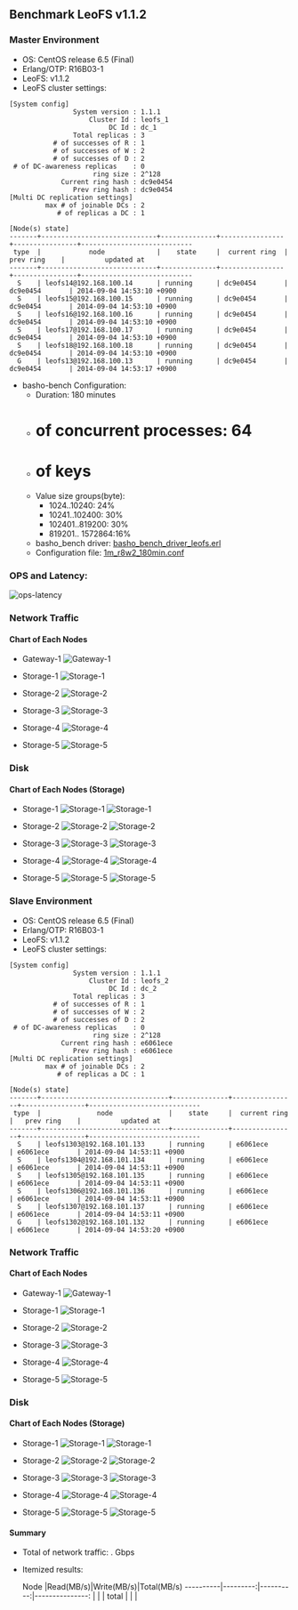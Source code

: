 ## Benchmark LeoFS v1.1.2

### Master Environment

* OS: CentOS release 6.5 (Final)
* Erlang/OTP: R16B03-1
* LeoFS: v1.1.2
* LeoFS cluster settings:

```
[System config]
                System version : 1.1.1
                    Cluster Id : leofs_1
                         DC Id : dc_1
                Total replicas : 3
           # of successes of R : 1
           # of successes of W : 2
           # of successes of D : 2
 # of DC-awareness replicas    : 0
                     ring size : 2^128
             Current ring hash : dc9e0454
                Prev ring hash : dc9e0454
[Multi DC replication settings]
         max # of joinable DCs : 2
            # of replicas a DC : 1

[Node(s) state]
-------+-----------------------------+--------------+----------------+----------------+----------------------------
 type  |            node             |    state     |  current ring  |   prev ring    |          updated at         
-------+-----------------------------+--------------+----------------+----------------+----------------------------
  S    | leofs14@192.168.100.14      | running      | dc9e0454       | dc9e0454       | 2014-09-04 14:53:10 +0900
  S    | leofs15@192.168.100.15      | running      | dc9e0454       | dc9e0454       | 2014-09-04 14:53:10 +0900
  S    | leofs16@192.168.100.16      | running      | dc9e0454       | dc9e0454       | 2014-09-04 14:53:10 +0900
  S    | leofs17@192.168.100.17      | running      | dc9e0454       | dc9e0454       | 2014-09-04 14:53:10 +0900
  S    | leofs18@192.168.100.18      | running      | dc9e0454       | dc9e0454       | 2014-09-04 14:53:10 +0900
  G    | leofs13@192.168.100.13      | running      | dc9e0454       | dc9e0454       | 2014-09-04 14:53:17 +0900

```

* basho-bench Configuration:
    * Duration: 180 minutes
    * # of concurrent processes: 64
    * # of keys
    * Value size groups(byte):
        *   1024..10240:   24%
        *  10241..102400:  30%
        * 102401..819200:  30%
        * 819201.. 1572864:16%
    * basho_bench driver: [basho_bench_driver_leofs.erl](https://github.com/leo-project/leofs/blob/develop/test/src/basho_bench_driver_leofs.erl)
    * Configuration file: [1m_r8w2_180min.conf](tests/1m_r8w2_180min_4mb/20140904_145436/1m_r8w2_180min.conf)

### OPS and Latency:

![ops-latency](20140904_145436/summary.png)

### Network Traffic
#### Chart of Each Nodes

* Gateway-1
![Gateway-1](leofs13_20140904_145433/sar_1_20140904_145433_p1p1-if1.png)

* Storage-1
![Storage-1](leofs14_20140904_145433/sar_3_20140904_145433_p1p1-if1.png)

* Storage-2
![Storage-2](leofs15_20140904_145433/sar_3_20140904_145433_p1p1-if1.png)

* Storage-3
![Storage-3](leofs16_20140904_145433/sar_3_20140904_145433_p1p1-if1.png)

* Storage-4
![Storage-4](leofs17_20140904_145433/sar_3_20140904_145433_p1p1-if1.png)

* Storage-5
![Storage-5](leofs18_20140904_145433/sar_2_20140904_145433_p1p1-if1.png)


### Disk
#### Chart of Each Nodes (Storage)

* Storage-1
![Storage-1](leofs14_20140904_145433/sar_3_20140904_145433_dev8-16-t1.png)
![Storage-1](leofs14_20140904_145433/sar_3_20140904_145433_dev8-16-t2.png)

* Storage-2
![Storage-2](leofs15_20140904_145433/sar_3_20140904_145433_dev8-16-t1.png)
![Storage-2](leofs15_20140904_145433/sar_3_20140904_145433_dev8-16-t2.png)

* Storage-3
![Storage-3](leofs16_20140904_145433/sar_3_20140904_145433_dev8-16-t1.png)
![Storage-3](leofs16_20140904_145433/sar_3_20140904_145433_dev8-16-t2.png)

* Storage-4
![Storage-4](leofs17_20140904_145433/sar_3_20140904_145433_dev8-16-t1.png)
![Storage-4](leofs17_20140904_145433/sar_3_20140904_145433_dev8-16-t2.png)

* Storage-5
![Storage-5](leofs18_20140904_145433/sar_2_20140904_145433_dev8-16-t1.png)
![Storage-5](leofs18_20140904_145433/sar_2_20140904_145433_dev8-16-t2.png)


### Slave Environment

* OS: CentOS release 6.5 (Final)
* Erlang/OTP: R16B03-1
* LeoFS: v1.1.2
* LeoFS cluster settings:

```
[System config]
                System version : 1.1.1
                    Cluster Id : leofs_2
                         DC Id : dc_2
                Total replicas : 3
           # of successes of R : 1
           # of successes of W : 2
           # of successes of D : 2
 # of DC-awareness replicas    : 0
                     ring size : 2^128
             Current ring hash : e6061ece
                Prev ring hash : e6061ece
[Multi DC replication settings]
         max # of joinable DCs : 2
            # of replicas a DC : 1

[Node(s) state]
-------+--------------------------------+--------------+----------------+----------------+----------------------------
 type  |              node              |    state     |  current ring  |   prev ring    |          updated at         
-------+--------------------------------+--------------+----------------+----------------+----------------------------
  S    | leofs1303@192.168.101.133      | running      | e6061ece       | e6061ece       | 2014-09-04 14:53:11 +0900
  S    | leofs1304@192.168.101.134      | running      | e6061ece       | e6061ece       | 2014-09-04 14:53:11 +0900
  S    | leofs1305@192.168.101.135      | running      | e6061ece       | e6061ece       | 2014-09-04 14:53:11 +0900
  S    | leofs1306@192.168.101.136      | running      | e6061ece       | e6061ece       | 2014-09-04 14:53:11 +0900
  S    | leofs1307@192.168.101.137      | running      | e6061ece       | e6061ece       | 2014-09-04 14:53:11 +0900
  G    | leofs1302@192.168.101.132      | running      | e6061ece       | e6061ece       | 2014-09-04 14:53:20 +0900

```

### Network Traffic
#### Chart of Each Nodes

* Gateway-1
![Gateway-1](leofs1302_20140904_145434/sar_1_20140904_145434_eth0-if1.png)

* Storage-1
![Storage-1](leofs1303_20140904_145434/sar_1_20140904_145434_eth0-if1.png)

* Storage-2
![Storage-2](leofs1304_20140904_145434/sar_1_20140904_145434_eth0-if1.png)

* Storage-3
![Storage-3](leofs1305_20140904_145434/sar_1_20140904_145434_eth0-if1.png)

* Storage-4
![Storage-4](leofs1306_20140904_145435/sar_1_20140904_145435_eth0-if1.png)

* Storage-5
![Storage-5](leofs1307_20140904_145434/sar_1_20140904_145434_eth0-if1.png)


### Disk
#### Chart of Each Nodes (Storage)

* Storage-1
![Storage-1](leofs1303_20140904_145434/sar_1_20140904_145434_dev8-0-t1.png)
![Storage-1](leofs1303_20140904_145434/sar_1_20140904_145434_dev8-0-t2.png)

* Storage-2
![Storage-2](leofs1304_20140904_145434/sar_1_20140904_145434_dev8-0-t1.png)
![Storage-2](leofs1304_20140904_145434/sar_1_20140904_145434_dev8-0-t2.png)

* Storage-3
![Storage-3](leofs1305_20140904_145434/sar_1_20140904_145434_dev8-0-t1.png)
![Storage-3](leofs1305_20140904_145434/sar_1_20140904_145434_dev8-0-t2.png)

* Storage-4
![Storage-4](leofs1306_20140904_145435/sar_1_20140904_145435_dev8-0-t1.png)
![Storage-4](leofs1306_20140904_145435/sar_1_20140904_145435_dev8-0-t2.png)

* Storage-5
![Storage-5](leofs1307_20140904_145434/sar_1_20140904_145434_dev8-0-t1.png)
![Storage-5](leofs1307_20140904_145434/sar_1_20140904_145434_dev8-0-t2.png)


#### Summary

* Total of network traffic:  .  Gbps
* Itemized results:

   Node   |Read(MB/s)|Write(MB/s)|Total(MB/s)
----------|---------:|----------:|---------------:
          |          |           |
total     |          |           |
